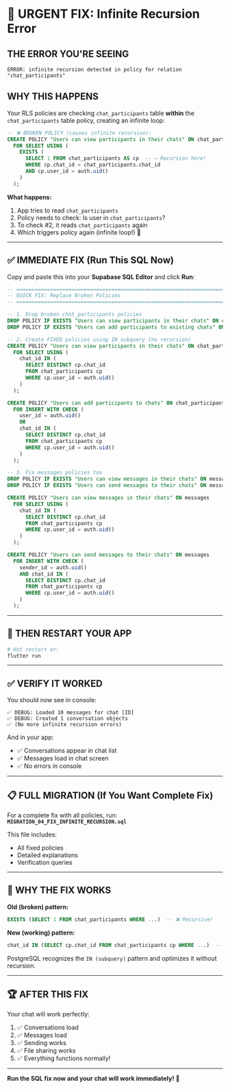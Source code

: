 # 🚨 URGENT FIX: Infinite Recursion Error

## **THE ERROR YOU'RE SEEING**

```
ERROR: infinite recursion detected in policy for relation "chat_participants"
```

## **WHY THIS HAPPENS**

Your RLS policies are checking `chat_participants` table **within** the `chat_participants` table policy, creating an infinite loop:

```sql
-- ❌ BROKEN POLICY (causes infinite recursion):
CREATE POLICY "Users can view participants in their chats" ON chat_participants
  FOR SELECT USING (
    EXISTS (
      SELECT 1 FROM chat_participants AS cp  -- ← Recursion here!
      WHERE cp.chat_id = chat_participants.chat_id
      AND cp.user_id = auth.uid()
    )
  );
```

**What happens:**
1. App tries to read `chat_participants`
2. Policy needs to check: Is user in `chat_participants`?
3. To check #2, it reads `chat_participants` again
4. Which triggers policy again (infinite loop!) 🔄

---

## ✅ **IMMEDIATE FIX (Run This SQL Now)**

Copy and paste this into your **Supabase SQL Editor** and click **Run**:

```sql
-- ============================================================================
-- QUICK FIX: Replace Broken Policies
-- ============================================================================

-- 1. Drop broken chat_participants policies
DROP POLICY IF EXISTS "Users can view participants in their chats" ON chat_participants;
DROP POLICY IF EXISTS "Users can add participants to existing chats" ON chat_participants;

-- 2. Create FIXED policies using IN subquery (no recursion)
CREATE POLICY "Users can view participants in their chats" ON chat_participants
  FOR SELECT USING (
    chat_id IN (
      SELECT DISTINCT cp.chat_id
      FROM chat_participants cp
      WHERE cp.user_id = auth.uid()
    )
  );

CREATE POLICY "Users can add participants to chats" ON chat_participants
  FOR INSERT WITH CHECK (
    user_id = auth.uid()
    OR
    chat_id IN (
      SELECT DISTINCT cp.chat_id
      FROM chat_participants cp
      WHERE cp.user_id = auth.uid()
    )
  );

-- 3. Fix messages policies too
DROP POLICY IF EXISTS "Users can view messages in their chats" ON messages;
DROP POLICY IF EXISTS "Users can send messages to their chats" ON messages;

CREATE POLICY "Users can view messages in their chats" ON messages
  FOR SELECT USING (
    chat_id IN (
      SELECT DISTINCT cp.chat_id
      FROM chat_participants cp
      WHERE cp.user_id = auth.uid()
    )
  );

CREATE POLICY "Users can send messages to their chats" ON messages
  FOR INSERT WITH CHECK (
    sender_id = auth.uid()
    AND chat_id IN (
      SELECT DISTINCT cp.chat_id
      FROM chat_participants cp
      WHERE cp.user_id = auth.uid()
    )
  );
```

---

## 🔄 **THEN RESTART YOUR APP**

```bash
# Hot restart or:
flutter run
```

---

## ✅ **VERIFY IT WORKED**

You should now see in console:

```
✅ DEBUG: Loaded 10 messages for chat [ID]
✅ DEBUG: Created 1 conversation objects
✅ (No more infinite recursion errors)
```

And in your app:
- ✅ Conversations appear in chat list
- ✅ Messages load in chat screen
- ✅ No errors in console

---

## 📋 **FULL MIGRATION (If You Want Complete Fix)**

For a complete fix with all policies, run:
**`MIGRATION_04_FIX_INFINITE_RECURSION.sql`**

This file includes:
- All fixed policies
- Detailed explanations
- Verification queries

---

## 🎯 **WHY THE FIX WORKS**

**Old (broken) pattern:**
```sql
EXISTS (SELECT 1 FROM chat_participants WHERE ...)  -- ❌ Recursive!
```

**New (working) pattern:**
```sql
chat_id IN (SELECT cp.chat_id FROM chat_participants cp WHERE ...)  -- ✅ No recursion!
```

PostgreSQL recognizes the `IN (subquery)` pattern and optimizes it without recursion.

---

## 🏆 **AFTER THIS FIX**

Your chat will work perfectly:
1. ✅ Conversations load
2. ✅ Messages load
3. ✅ Sending works
4. ✅ File sharing works
5. ✅ Everything functions normally!

---

**Run the SQL fix now and your chat will work immediately!** 🚀
